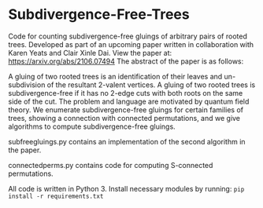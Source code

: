 # Subdivergence-Free-Trees
Code for counting subdivergence-free gluings of arbitrary pairs of rooted trees.
Developed as part of an upcoming paper written in collaboration with Karen Yeats and Clair Xinle Dai.
View the paper at: https://arxiv.org/abs/2106.07494
The abstract of the paper is as follows:

A gluing of two rooted trees is an identification of their leaves and un-subdivision of the resultant 2-valent vertices. A gluing of two rooted trees is subdivergence-free if it has no 2-edge cuts with both roots on the same side of the cut. The problem and language are motivated by quantum field theory. We enumerate subdivergence-free gluings for certain families of trees, showing a connection with connected permutations, and we give algorithms to compute subdivergence-free gluings.

subfreegluings.py contains an implementation of the second algorithm in the paper.

connectedperms.py contains code for computing S-connected permutations.


All code is written in Python 3. Install necessary modules by running:
```pip install -r requirements.txt```
